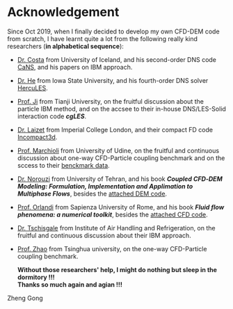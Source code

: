 # Acknowledgement  
   Since Oct 2019, when I finally decided to develop my own CFD-DEM code from scratch, I have learnt quite a lot from the following really kind researchers (**in alphabetical sequence**):
* [Dr. Costa](https://p-costa.github.io/) from University of Iceland, and his second-order DNS code [CaNS](https://github.com/p-costa/CaNS), and his papers on IBM approach.
* [Dr. He](https://www.engineering.iastate.edu/people/profile/phe/) from Iowa State University, and his fourth-order DNS solver [HercuLES](https://github.com/friedenhe/hercules).
* [Prof. Ji](http://faculty.tju.edu.cn/060018/zh_CN/index.htm) from Tianji University, on the fruitful discussion about the particle IBM method, and on the accsee to their in-house DNS/LES-Solid interaction code ***cgLES***.
* [Dr. Laizet](http://www.imperial.ac.uk/people/s.laizet) from Imperial College London, and their compact FD code [Incompact3d](https://github.com/xcompact3d/Incompact3d).
* [Prof. Marchioli](http://158.110.32.35/) from University of Udine, on the fruitful and continuous discussion about one-way CFD-Particle coupling benchmark and on the sccess to their [benckmark data](http://158.110.32.35/download/DNS-TEST-CASE/).
* [Dr. Norouzi](https://www.researchgate.net/profile/Hamid-Norourzi) from University of Tehran, and his book ***Coupled CFD‐DEM Modeling: Formulation, Implementation and Applimation to Multiphase Flows***, besides the [attached DEM code](https://www.wiley.com//legacy/wileychi/norouzi/form.html?type=SupplementaryMaterial).
* [Prof. Orlandi](http://dma.ing.uniroma1.it/users/orlandi/resume.html) from Sapienza University of Rome, and his book ***Fluid flow phenomena: a numerical toolkit***, besides the [attached CFD code](http://dma.ing.uniroma1.it/users/orlandi/diskette.tar.gz).
* [Dr. Tschisgale](https://www.researchgate.net/profile/Silvio-Tschisgale) from Institute of Air Handling and Refrigeration, on the fruitful and continuous discussion about their IBM approach.
* [Prof. Zhao](http://www.hy.tsinghua.edu.cn/publish/hy/1734/2016/20160906103444054482650/20160906103444054482650_.html) from Tsinghua university, on the one-way CFD-Particle coupling benchmark. 


  **Without those researchers' help, I might do nothing but sleep in the dormitory !!!**  
  **Thanks so much again and agian !!!**    

Zheng Gong
